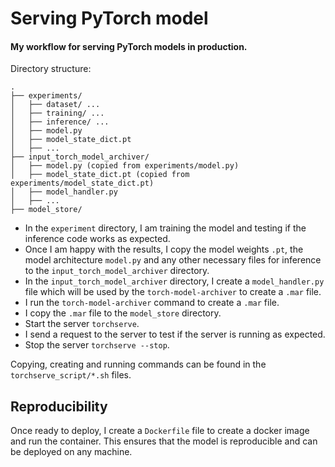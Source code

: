 # Serving PyTorch model

#### My workflow for serving PyTorch models in production.

Directory structure:
```
.
├── experiments/
│   ├── dataset/ ...
│   ├── training/ ...
│   ├── inference/ ...
│   ├── model.py
│   ├── model_state_dict.pt
│   ├── ...
├── input_torch_model_archiver/
│   ├── model.py (copied from experiments/model.py)
│   ├── model_state_dict.pt (copied from experiments/model_state_dict.pt)
│   ├── model_handler.py
│   ├── ...
├── model_store/
```

- In the `experiment` directory, I am training the model and testing if the inference code works as expected.
- Once I am happy with the results, I copy the model weights `.pt`, the model architecture `model.py` and any other necessary files for inference to the `input_torch_model_archiver` directory.
- In the `input_torch_model_archiver` directory, I create a `model_handler.py` file which will be used by the `torch-model-archiver` to create a `.mar` file.
- I run the `torch-model-archiver` command to create a `.mar` file.
- I copy the `.mar` file to the `model_store` directory.
- Start the server `torchserve`.
- I send a request to the server to test if the server is running as expected.
- Stop the server `torchserve --stop`.

Copying, creating and running commands can be found in the `torchserve_script/*.sh` files.

## Reproducibility
Once ready to deploy, I create a `Dockerfile` file to create a docker image and run the container. This ensures that the model is reproducible and can be deployed on any machine.
